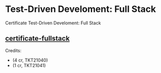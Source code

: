# Test-Driven Develoment: Full Stack

Certificate Test-Driven Develoment: Full Stack

## [certificate-fullstack](./certificate-tdd.png)

Credits:

- (4 cr, TKT21040)
- (1 cr, TKT21041)
